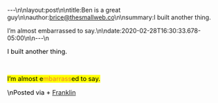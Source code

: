 ---\n\nlayout:post\n\ntitle:Ben is a great guy\n\nauthor:brice@thesmallweb.co\n\nsummary:I built another thing.

I’m almost embarrassed to say.\n\ndate:2020-02-28T16:30:33.678-05:00\n\n---\n<body><div class="WordSection1"><p class="MsoNormal"><span style="font-size:11.0pt;color:black">I built another thing. </span><span style="color:black"><p></p></span></p><p class="MsoNormal"><span style="color:black"><p> </p></span></p><p class="MsoNormal"><span style="font-size:11.0pt;color:black;background:yellow">I’m almost e</span><span style="font-size:11.0pt;color:#ED7D31;background:yellow">mbarrass</span><span style="font-size:11.0pt;color:black;background:yellow">ed to say.</span><span style="color:black"><p></p></span></p><p class="MsoNormal"><span style="font-size:11.0pt;color:black">\nPosted via + <a href="https://franklinpostal.com">Franklin</a>